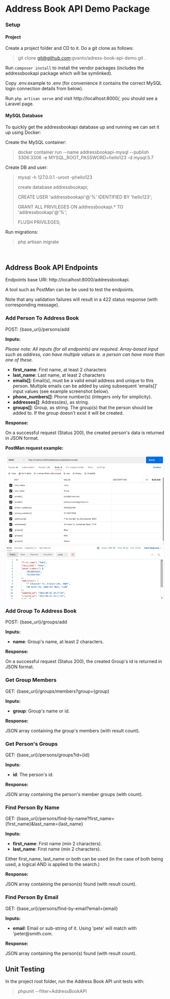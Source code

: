 # Address Book API Demo Package

### Setup

#### Project

Create a project folder and CD to it. Do a git clone as follows:

> git clone git@github.com:gvanto/adress-book-api-demo.git .

Run `composer install` to install the vendor packages 
(includes the addressbookapi package which will be symlinked).

Copy .env.example to .env (for convenience it contains the correct MySQL login
connection details from below).

Run `php artisan serve` and visit http://localhost:8000/, you should see
a Laravel page.

#### MySQL Database

To quickly get the addressbookapi database up and running we can 
set it up using Docker:

Create the MySQL container:
> docker container run --name addressbookapi-mysql --publish 3306:3306 -e MYSQL_ROOT_PASSWORD=hello123 -d mysql:5.7

Create DB and user:

> mysql -h 127.0.0.1 -uroot -phello123
>
> create database addressbookapi;
>
> CREATE USER 'addressbookapi'@'%' IDENTIFIED BY 'hello123';
>
> GRANT ALL PRIVILEGES ON addressbookapi.* TO 'addressbookapi'@'%';
>
> FLUSH PRIVILEGES;

Run migrations:

> php artisan migrate

<br>

## Address Book API Endpoints

Endpoints base URI: http://localhost:8000/addressbookapi.

A tool such as PostMan can be be used to test the endpoints.

Note that any validation failures will result in a 422 status response 
(with corresponding message).

### Add Person To Address Book
POST: {base_uri}/persons/add

**Inputs:**

*Please note: All inputs (for all endpoints) are required. Array-based input such as address, can
have multiple values ie. a person can have more than one of these.*

<ul>
<li><b>first_name</b>: First name, at least 2 characters</li>
<li><b>last_name</b>: Last name, at least 2 characters</li>
<li><b>emails[]</b>: Email(s), must be a valid email address and unique to this
 person. Multiple emails can be added by using subsequent 'emails[]' input values (see
example screenshot below).
</li>
<li><b>phone_numbers[]</b>: Phone number(s) (integers only for simplicity).
</li>
<li><b>addresses[]</b>: Address(es), as string. 
</li>
<li><b>groups[]</b>: Group, as string. The group(s) that the person should
be added to. If the group doesn't exist it will be created.
</li>
</ul>

**Response:**

On a successful request (Status 200), the created person's data is returned
in JSON format.

**PostMan request example:**

![PostMan request example](assets/postman-request-example.png "PostMan request example")

### Add Group To Address Book
POST: {base_uri}/groups/add

**Inputs:**

<ul>
<li><b>name</b>: Group's name, at least 2 characters.</li>
</ul>

**Response:**

On a successful request (Status 200), the created Group's id is returned
in JSON format.

### Get Group Members
GET: {base_uri}/groups/members?group={group}

**Inputs:**

<ul>
<li><b>group</b>: Group's name or id.</li>
</ul>

**Response:**

JSON array containing the group's members (with result count).

### Get Person's Groups
GET: {base_uri}/persons/groups?id={id}

**Inputs:**

<ul>
<li><b>id</b>: The person's id.</li>
</ul>

**Response:**

JSON array containing the person's member groups (with count).

### Find Person By Name
GET: {base_uri}/persons/find-by-name?first_name={first_name}&last_name={last_name}

**Inputs:**

<ul>
<li><b>first_name</b>: First name (min 2 characters).</li>
<li><b>last_name</b>: First name (min 2 characters).</li>
</ul>

Either first_name, last_name or both can be used (in the case
of both being used, a logical AND is applied to the search.)

**Response:**

JSON array containing the person(s) found (with result count).

### Find Person By Email
GET: {base_uri}/persons/find-by-email?email={email}

**Inputs:**

<ul>
<li><b>email</b>: Email or sub-string of it. Using 'pete'
will match with 'peter@smith.com.</li>
</ul>

**Response:**

JSON array containing the person(s) found (with result count).

## Unit Testing

In the project root folder, run the Address Book API unit tests with:

> phpunit --filter=AddressBookAPI
